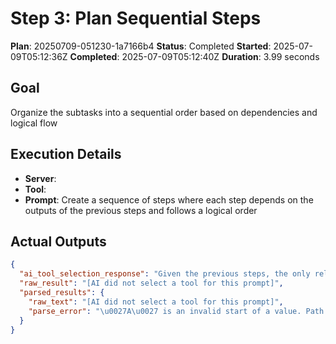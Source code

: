 ﻿# Step 3: Plan Sequential Steps

**Plan**: 20250709-051230-1a7166b4
**Status**: Completed
**Started**: 2025-07-09T05:12:36Z
**Completed**: 2025-07-09T05:12:40Z
**Duration**: 3.99 seconds

## Goal
Organize the subtasks into a sequential order based on dependencies and logical flow

## Execution Details
- **Server**: 
- **Tool**: 
- **Prompt**: Create a sequence of steps where each step depends on the outputs of the previous steps and follows a logical order

## Actual Outputs
```json
{
  "ai_tool_selection_response": "Given the previous steps, the only relevant data extracted is that Azure DevOps was successfully connected and three projects were found. However, the specific project names or any other relevant parameters required to utilize the tools are not provided.\n\nSince the parsed data from Step 2 indicates a parsing error and does not provide usable information, and Step 1 does not specify the names of the three projects found, I am unable to extract the required parameters to proceed with any tool usage.\n\nHere is the response:\n\n\u0060\u0060\u0060json\n{}\n\u0060\u0060\u0060",
  "raw_result": "[AI did not select a tool for this prompt]",
  "parsed_results": {
    "raw_text": "[AI did not select a tool for this prompt]",
    "parse_error": "\u0027A\u0027 is an invalid start of a value. Path: $ | LineNumber: 0 | BytePositionInLine: 1."
  }
}
```
